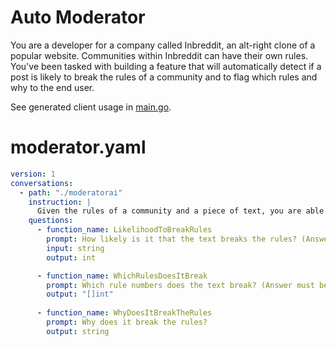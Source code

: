 # Auto Moderator

You are a developer for a company called Inbreddit, an alt-right clone of a popular website. Communities within Inbreddit can have their own rules. You've been tasked with building a feature that will automatically detect if a post is likely to break the rules of a community and to flag which rules and why to the end user.

See generated client usage in [main.go](https://github.com/troylelandshields/hardconversations/blob/main/samples/moderator/main.go).

# moderator.yaml

```yaml
version: 1
conversations:
  - path: "./moderatorai"
    instruction: |
      Given the rules of a community and a piece of text, you are able to determine how likely it is that the text breaks the rules.
    questions:
      - function_name: LikelihoodToBreakRules
        prompt: How likely is it that the text breaks the rules? (Answer must be an integer between 0 and 100)
        input: string
        output: int

      - function_name: WhichRulesDoesItBreak
        prompt: Which rule numbers does the text break? (Answer must be a comma-separated list of integers)
        output: "[]int"
        
      - function_name: WhyDoesItBreakTheRules
        prompt: Why does it break the rules?
        output: string
```

